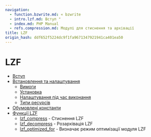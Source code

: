 ```yaml
---
navigation:
  - function.bzwrite.md: « bzwrite
  - intro.lzf.md: Вступ "
  - index.md: PHP Manual
  - refs.compression.md: Модулі для стиснення та архівації
title: LZF
origin_hash: ddf652f5224dc9f1fa9671347921941ca401ea50
---
```

# LZF

-   [Вступ](intro.lzf.md)
-   [Встановлення та налаштування](lzf.setup.md)
    -   [Вимоги](lzf.requirements.md)
    -   [Установка](lzf.installation.md)
    -   [Налаштування під час виконання](lzf.configuration.md)
    -   [Типи ресурсів](lzf.resources.md)
-   [Обумовлені константи](lzf.constants.md)
-   [Функції LZF](ref.lzf.md)
    -   [lzf\_compress](function.lzf-compress.md) \- Стиснення LZF
    -   [lzf\_decompress](function.lzf-decompress.md) \- Розархівація LZF
    -   [lzf\_optimized\_for](function.lzf-optimized-for.md) \- Визначає режим оптимізації модуля LZF
